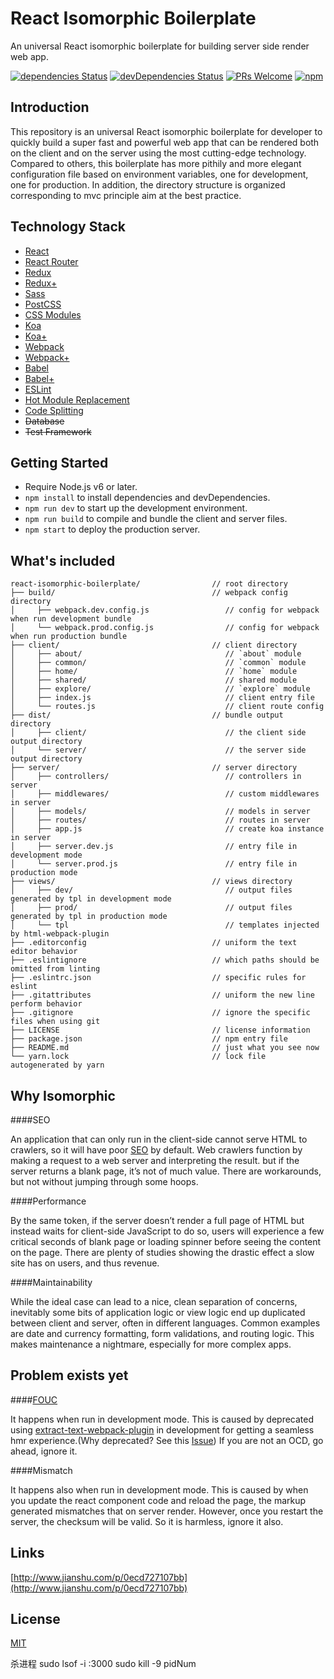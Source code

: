 # React Isomorphic Boilerplate

An universal React isomorphic boilerplate for building server side render web app.

[![dependencies Status](https://david-dm.org/chikara-chan/react-isomorphic-boilerplate/status.svg)](https://david-dm.org/chikara-chan/react-isomorphic-boilerplate) [![devDependencies Status](https://david-dm.org/chikara-chan/react-isomorphic-boilerplate/dev-status.svg)](https://david-dm.org/chikara-chan/react-isomorphic-boilerplate?type=dev) [![PRs Welcome](https://img.shields.io/badge/PRs-welcome-brightgreen.svg)](https://github.com/chikara-chan/react-isomorphic-boilerplate/pulls) [![npm](https://img.shields.io/npm/l/express.svg)](https://github.com/chikara-chan/react-isomorphic-boilerplate/blob/master/LICENSE)

## Introduction

This repository is an universal React isomorphic boilerplate for developer to quickly build a super fast and powerful web app that can be rendered both on the client and on the server using the most cutting-edge technology. Compared to others, this boilerplate has more pithily and more elegant configuration file based on environment variables, one for development, one for production. In addition, the directory structure is organized corresponding to mvc principle aim at the best practice.

## Technology Stack

- [React](https://github.com/facebook/react)
- [React Router](https://github.com/ReactTraining/react-router)
- [Redux](https://github.com/reactjs/redux)
- [Redux+](https://github.com/xgrommx/awesome-redux)
- [Sass](https://github.com/sass/sass)
- [PostCSS](https://github.com/postcss/postcss)
- [CSS Modules](https://github.com/css-modules/css-modules)
- [Koa](https://github.com/koajs/koa)
- [Koa+](https://github.com/koajs)
- [Webpack](https://github.com/webpack/webpack)
- [Webpack+](https://webpack.js.org/loaders/)
- [Babel](https://github.com/babel/babel)
- [Babel+](http://babeljs.io/docs/plugins/)
- [ESLint](https://github.com/eslint/eslint)
- [Hot Module Replacement](https://webpack.github.io/docs/hot-module-replacement.html)
- [Code Splitting](https://webpack.github.io/docs/code-splitting.html)
- ~~Database~~
- ~~Test Framework~~

## Getting Started

- Require Node.js v6 or later.
- `npm install` to install dependencies and devDependencies.
- `npm run dev` to start up the development environment.
- `npm run build` to compile and bundle the client and server files.
- `npm start` to deploy the production server.

## What's included

```
react-isomorphic-boilerplate/                // root directory
├── build/                                   // webpack config directory
│     ├── webpack.dev.config.js                 // config for webpack when run development bundle
│     └── webpack.prod.config.js                // config for webpack when run production bundle
├── client/                                  // client directory
│     ├── about/                                // `about` module
│     ├── common/                               // `common` module
│     ├── home/                                 // `home` module
│     ├── shared/                               // shared module
│     ├── explore/                              // `explore` module
│     ├── index.js                              // client entry file
│     └── routes.js                             // client route config
├── dist/                                    // bundle output directory
│     ├── client/                               // the client side output directory
│     └── server/                               // the server side output directory
├── server/                                  // server directory
│     ├── controllers/                          // controllers in server
│     ├── middlewares/                          // custom middlewares in server
│     ├── models/                               // models in server
│     ├── routes/                               // routes in server
│     ├── app.js                                // create koa instance in server
│     ├── server.dev.js                         // entry file in development mode
│     └── server.prod.js                        // entry file in production mode
├── views/                                   // views directory
│     ├── dev/                                  // output files generated by tpl in development mode
│     ├── prod/                                 // output files generated by tpl in production mode
│     └── tpl                                   // templates injected by html-webpack-plugin
├── .editorconfig                            // uniform the text editor behavior
├── .eslintignore                            // which paths should be omitted from linting
├── .eslintrc.json                           // specific rules for eslint
├── .gitattributes                           // uniform the new line perform behavior
├── .gitignore                               // ignore the specific files when using git
├── LICENSE                                  // license information
├── package.json                             // npm entry file
├── README.md                                // just what you see now
└── yarn.lock                                // lock file autogenerated by yarn
```

## Why Isomorphic

####SEO

An application that can only run in the client-side cannot serve HTML to crawlers, so it will have poor [SEO](https://en.wikipedia.org/wiki/Search_engine_optimization) by default. Web crawlers function by making a request to a web server and interpreting the result. but if the server returns a blank page, it’s not of much value. There are workarounds, but not without jumping through some hoops.

####Performance

By the same token, if the server doesn’t render a full page of HTML but instead waits for client-side JavaScript to do so, users will experience a few critical seconds of blank page or loading spinner before seeing the content on the page. There are plenty of studies showing the drastic effect a slow site has on users, and thus revenue.

####Maintainability

While the ideal case can lead to a nice, clean separation of concerns, inevitably some bits of application logic or view logic end up duplicated between client and server, often in different languages. Common examples are date and currency formatting, form validations, and routing logic. This makes maintenance a nightmare, especially for more complex apps.

## Problem exists yet

####[FOUC](https://www.google.com.hk/url?sa=t&rct=j&q=&esrc=s&source=web&cd=2&ved=0ahUKEwimhPqTrofRAhXHkJQKHTEYCfMQFggjMAE&url=https%3a%2f%2fen%2ewikipedia%2eorg%2fwiki%2fFlash_of_unstyled_content&usg=AFQjCNGjAnNtZtjPb5oLsT9Wlf9az7hXTw)

It happens when run in development mode. This is caused by deprecated using [extract-text-webpack-plugin](https://github.com/webpack/extract-text-webpack-plugin) in development for getting a seamless hmr experience.(Why deprecated? See this [Issue](https://github.com/webpack/extract-text-webpack-plugin/issues/30)) If you are not an OCD, go ahead, ignore it.

####Mismatch

It happens also when run in development mode. This is caused by when you update the react component code and reload the page, the markup generated mismatches that on server render. However, once you restart the server, the checksum will be valid. So it is harmless, ignore it also.

## Links

[http://www.jianshu.com/p/0ecd727107bb](http://www.jianshu.com/p/0ecd727107bb)

## License

[MIT](https://github.com/chikara-chan/react-isomorphic-boilerplate/blob/master/LICENSE)


杀进程
sudo lsof -i :3000
sudo kill -9 pidNum